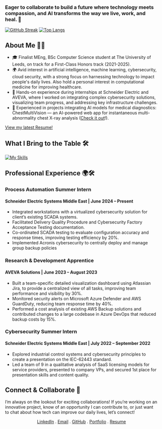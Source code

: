 ### Eager to collaborate to build a future where technology meets compassion, and AI transforms the way we live, work, and heal. 💙
[![GitHub Streak](https://streak-stats.demolab.com/?user=Vindhyaa-Saravanan)](https://git.io/streak-stats)
[![Top Langs](https://github-readme-stats.vercel.app/api/top-langs/?username=Vindhyaa-Saravanan&layout=compact&theme=vision-friendly-dark)](https://github.com/anuraghazra/github-readme-stats)

## About Me 🧠💡
- 🎓 Finalist MEng, BSc Computer Science student at The University of Leeds, on track for a First-Class Honors track (2021-2025).
- 🌍 Avid interest in artificial intelligence, machine learning, cybersecurity, cloud security, with a strong focus on harnessing technology to impact people's daily lives. Also hold a personal interest in computational medicine for improving healthcare.
- 💼 Hands-on experience during internships at Schneider Electric and AVEVA, where I worked on integrating complex cybersecurity solutions, visualizing team progress, and addressing key infrastructure challenges.
- 🧬 Experienced in projects integrating AI models for medical diagnostics: ChestMultiVision — an AI-powered web app for instantaneous multi-abnormality chest X-ray analysis (<a href="https://chestmultivision.streamlit.app/">Check it out</a>!).

[View my latest Resume!](https://github.com/Vindhyaa-Saravanan/Vindhyaa-Saravanan/blob/main/resume.pdf)

## What I Bring to the Table 🛠️
[![My Skills](https://skillicons.dev/icons?i=py,java,html,css,js,c,tensorflow,flask,django,github,visualstudio,sqlite,nodejs,nextjs,materialui,react,tailwind,aws,azure)](https://skillicons.dev)

## Professional Experience 🌍🛠️

### Process Automation Summer Intern  
#### Schneider Electric Systems Middle East | June 2024 – Present
- Integrated workstations with a virtualized cybersecurity solution for client’s existing SCADA systems.
- Facilitated Delivery Quality Procedure and Cybersecurity Factory Acceptance Testing documentation.
- Co-ordinated SCADA testing to evaluate configuration accuracy and response times, improving testing efficiency by 20%.
- Implemented Acronis cybersecurity to centrally deploy and manage group backup policies

### Research & Development Apprentice
#### AVEVA Solutions | June 2023 – August 2023
- Built a team-specific detailed visualization dashboard using Atlassian Jira, to provide a centralized view of all tasks,
improving team performance and visibility by 30%.
- Monitored security alerts on Microsoft Azure Defender and AWS GuardDuty, reducing team response time by 40%.
- Performed a cost analysis of existing AWS Backup solutions and contributed changes to a large codebase in Azure DevOps
that reduced backup costs by 15%.

### Cybersecurity Summer Intern
#### Schneider Electric Systems Middle East | July 2022 – September 2022
- Explored industrial control systems and cybersecurity principles to create a presentation on the IEC-62443 standard.
- Led a team of 9 in a qualitative analysis of SaaS licensing models for service providers, presented to company VPs, and
secured 1st place for presentation skills and content quality.

## Connect & Collaborate 🤝
I’m always on the lookout for exciting collaborations! If you’re working on an innovative project, know of an opportunity I can contribute to, or just want to chat about how tech can improve our daily lives, let’s connect!

<p align="center">
    <a href="https://www.linkedin.com/in/vindhyaa-saravanan/" alt="Linkedin">LinkedIn</a> . 
    <a href="mailto:vindhyaa.saravanan@yahoo.in" alt="email">Email</a> . 
    <a href="https://github.com/Vindhyaa-Saravanan/" alt="GitHub">GitHub</a> . 
    <a href="https://vindhyaa-saravanan.my.canva.site" alt="My Portfolio">Portfolio</a> . 
    <a href="https://github.com/Vindhyaa-Saravanan/Vindhyaa-Saravanan/blob/main/resume.pdf" alt="My Resume">Resume</a>
  </p>

<!--
**Vindhyaa-Saravanan/Vindhyaa-Saravanan** is a ✨ _special_ ✨ repository because its `README.md` (this file) appears on your GitHub profile.

Here are some ideas to get you started:

- 🔭 I’m currently working on ...
- 🌱 I’m currently learning ...
- 👯 I’m looking to collaborate on ...
- 🤔 I’m looking for help with ...
- 💬 Ask me about ...
- 📫 How to reach me: ...
- 😄 Pronouns: ...
- ⚡ Fun fact: ...
-->
